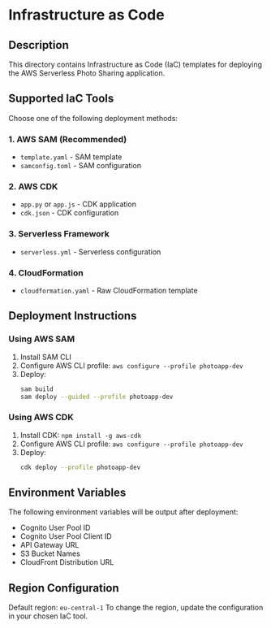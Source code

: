 # Infrastructure as Code

## Description

This directory contains Infrastructure as Code (IaC) templates for deploying the AWS Serverless Photo Sharing application.

## Supported IaC Tools

Choose one of the following deployment methods:

### 1. AWS SAM (Recommended)

- `template.yaml` - SAM template
- `samconfig.toml` - SAM configuration

### 2. AWS CDK

- `app.py` or `app.js` - CDK application
- `cdk.json` - CDK configuration

### 3. Serverless Framework

- `serverless.yml` - Serverless configuration

### 4. CloudFormation

- `cloudformation.yaml` - Raw CloudFormation template

## Deployment Instructions

### Using AWS SAM

1. Install SAM CLI
2. Configure AWS CLI profile: `aws configure --profile photoapp-dev`
3. Deploy:
   ```bash
   sam build
   sam deploy --guided --profile photoapp-dev
   ```

### Using AWS CDK

1. Install CDK: `npm install -g aws-cdk`
2. Configure AWS CLI profile: `aws configure --profile photoapp-dev`
3. Deploy:
   ```bash
   cdk deploy --profile photoapp-dev
   ```

## Environment Variables

The following environment variables will be output after deployment:

- Cognito User Pool ID
- Cognito User Pool Client ID
- API Gateway URL
- S3 Bucket Names
- CloudFront Distribution URL

## Region Configuration

Default region: `eu-central-1`
To change the region, update the configuration in your chosen IaC tool.
